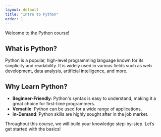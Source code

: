 ```yaml
---
layout: default
title: "Intro to Python"
order: 1
---
```


Welcome to the Python course!

## What is Python?

Python is a popular, high-level programming language known for its simplicity and readability. It is widely used in various fields such as web development, data analysis, artificial intelligence, and more.

## Why Learn Python?

- **Beginner-Friendly**: Python's syntax is easy to understand, making it a great choice for first-time programmers.
- **Versatile**: Python can be used for a wide range of applications.
- **In-Demand**: Python skills are highly sought after in the job market.

Throughout this course, we will build your knowledge step-by-step. Let’s get started with the basics!
